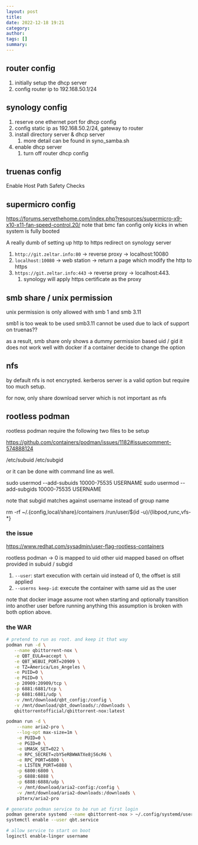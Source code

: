 ```yaml
---
layout: post
title:
date: 2022-12-18 19:21
category:
author:
tags: []
summary:
---
```


## router config

1. initially setup the dhcp server
2. config router ip to 192.168.50.1/24

## synology config

1. reserve one ethernet port for dhcp config
2. config static ip as 192.168.50.2/24, gateway to router
3. install directory server & dhcp server
   1. more detail can be found in syno_samba.sh
4. enable dhcp server
   1. turn off router dhcp config

## truenas config

Enable Host Path Safety Checks

## supermicro config

https://forums.servethehome.com/index.php?resources/supermicro-x9-x10-x11-fan-speed-control.20/
note that bmc fan config only kicks in when system is fully booted




A really dumb of setting up http to https redirect on synology server

1. `http://git.zeltar.info:80` -> reverse proxy -> localhost:10080
2. `localhost:10080` -> web station -> return a page which modify the http to https
3. `https://git.zeltar.info:443` -> reverse proxy -> localhost:443.
   1. synology will apply https certificate as the proxy

## smb share / unix permission

unix permission is only allowed with smb 1 and smb 3.11

smb1 is too weak to be used
smb3.11 cannot be used due to lack of support on truenas??

as a result, smb share only shows a dummy permission based uid / gid
it does not work well with docker if a container decide to change the option

## nfs

by default nfs is not encrypted.
kerberos server is a valid option but require too much setup.

for now, only share download server which is not important as nfs




## rootless podman

rootless podman require the following two files to be setup

https://github.com/containers/podman/issues/1182#issuecomment-574888124

/etc/subuid
/etc/subgid

or it can be done with command line as well.

sudo usermod --add-subuids 10000-75535 USERNAME
sudo usermod --add-subgids 10000-75535 USERNAME

note that subgid matches against username instead of group name

rm -rf ~/.{config,local/share}/containers /run/user/$(id -u)/{libpod,runc,vfs-*}

### the issue

https://www.redhat.com/sysadmin/user-flag-rootless-containers

rootless podman ->
0 is mapped to uid
other uid mapped based on offset provided in subuid / subgid

1. `--user`: start execution with certain uid instead of 0, the offset is still applied
2. `--userns keep-id`: execute the container with same uid as the user

note that docker image assume root when starting and optionally transition into another user before running anything
this assumption is broken with both option above.

### the WAR

```bash
# pretend to run as root. and keep it that way
podman run -d \
   --name qbittorrent-nox \
   -e QBT_EULA=accept \
   -e QBT_WEBUI_PORT=20909 \
   -e TZ=America/Los_Angeles \
   -e PUID=0 \
   -e PGID=0 \
   -p 20909:20909/tcp \
   -p 6881:6881/tcp \
   -p 6881:6881/udp \
   -v /mnt/download/qbt_config:/config \
   -v /mnt/download/qbt_downloads/:/downloads \
   qbittorrentofficial/qbittorrent-nox:latest

podman run -d \
    --name aria2-pro \
    --log-opt max-size=1m \
    -e PUID=0 \
    -e PGID=0 \
    -e UMASK_SET=022 \
    -e RPC_SECRET=zbY5eRBWWATXe8j56cR6 \
    -e RPC_PORT=6800 \
    -e LISTEN_PORT=6888 \
    -p 6800:6800 \
    -p 6888:6888 \
    -p 6888:6888/udp \
    -v /mnt/download/aria2-config:/config \
    -v /mnt/download/aria2-downloads:/downloads \
    p3terx/aria2-pro

# generate podman service to be run at first login
podman generate systemd --name qbittorrent-nox > ~/.config/systemd/user/qbt.service
systemctl enable --user qbt.service

# allow service to start on boot
loginctl enable-linger username
```
